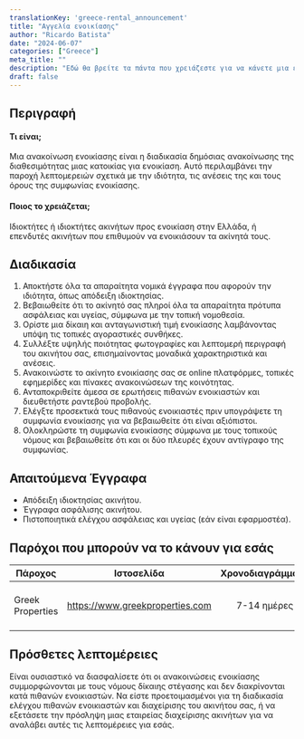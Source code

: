 ```yaml
---
translationKey: 'greece-rental_announcement'
title: "Αγγελία ενοικίασης"
author: "Ricardo Batista"
date: "2024-06-07"
categories: ["Greece"]
meta_title: ""
description: "Εδώ θα βρείτε τα πάντα που χρειάζεστε για να κάνετε μια επιτυχημένη αγγελία ενοικίασης στην Ελλάδα"
draft: false
---
```


## Περιγραφή
#### Τι είναι;
Μια ανακοίνωση ενοικίασης είναι η διαδικασία δημόσιας ανακοίνωσης της διαθεσιμότητας μιας κατοικίας για ενοικίαση. Αυτό περιλαμβάνει την παροχή λεπτομερειών σχετικά με την ιδιότητα, τις ανέσεις της και τους όρους της συμφωνίας ενοικίασης.
#### Ποιος το χρειάζεται;
Ιδιοκτήτες ή ιδιοκτήτες ακινήτων προς ενοικίαση στην Ελλάδα, ή επενδυτές ακινήτων που επιθυμούν να ενοικιάσουν τα ακίνητά τους.

## Διαδικασία
1. Αποκτήστε όλα τα απαραίτητα νομικά έγγραφα που αφορούν την ιδιότητα, όπως απόδειξη ιδιοκτησίας.
2. Βεβαιωθείτε ότι το ακίνητό σας πληροί όλα τα απαραίτητα πρότυπα ασφάλειας και υγείας, σύμφωνα με την τοπική νομοθεσία.
3. Ορίστε μια δίκαιη και ανταγωνιστική τιμή ενοικίασης λαμβάνοντας υπόψη τις τοπικές αγοραστικές συνθήκες.
4. Συλλέξτε υψηλής ποιότητας φωτογραφίες και λεπτομερή περιγραφή του ακινήτου σας, επισημαίνοντας μοναδικά χαρακτηριστικά και ανέσεις.
5. Ανακοινώστε το ακίνητο ενοικίασης σας σε online πλατφόρμες, τοπικές εφημερίδες και πίνακες ανακοινώσεων της κοινότητας.
6. Ανταποκριθείτε άμεσα σε ερωτήσεις πιθανών ενοικιαστών και διευθετήστε ραντεβού προβολής.
7. Ελέγξτε προσεκτικά τους πιθανούς ενοικιαστές πριν υπογράψετε τη συμφωνία ενοικίασης για να βεβαιωθείτε ότι είναι αξιόπιστοι.
8. Ολοκληρώστε τη συμφωνία ενοικίασης σύμφωνα με τους τοπικούς νόμους και βεβαιωθείτε ότι και οι δύο πλευρές έχουν αντίγραφο της συμφωνίας.

## Απαιτούμενα Έγγραφα
- Απόδειξη ιδιοκτησίας ακινήτου.
- Έγγραφα ασφάλισης ακινήτου.
- Πιστοποιητικά ελέγχου ασφάλειας και υγείας (εάν είναι εφαρμοστέα).

## Παρόχοι που μπορούν να το κάνουν για εσάς

| Πάροχος           |     Ιστοσελίδα                  |     Χρονοδιαγράμματα     |       Κόστος      |
| --------------    | ---------------------- |  :-------------:   | :-------------: |
| Greek Properties |  https://www.greekproperties.com |      7-14 ημέρες   |    Ποικίλει ανάλογα με το ακίνητο    |

## Πρόσθετες λεπτομέρειες
Είναι ουσιαστικό να διασφαλίσετε ότι οι ανακοινώσεις ενοικίασης συμμορφώνονται με τους νόμους δίκαιης στέγασης και δεν διακρίνονται κατά πιθανών ενοικιαστών. Να είστε προετοιμασμένοι για τη διαδικασία ελέγχου πιθανών ενοικιαστών και διαχείρισης του ακινήτου σας, ή να εξετάσετε την πρόσληψη μιας εταιρείας διαχείρισης ακινήτων για να αναλάβει αυτές τις λεπτομέρειες για εσάς.